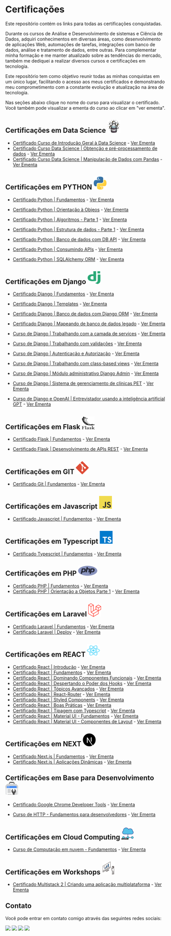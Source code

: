 # Certificações

Este repositório contém os links para todas as certificações conquistadas.

Durante os cursos de Análise e Desenvolvimento de sistemas e Ciência de Dados, adquiri conhecimentos em diversas áreas, como desenvolvimento de aplicações Web, automações de tarefas, integrações com banco de dados, análise e tratamento de dados, entre outras. Para complementar minha formação e me manter atualizado sobre as tendências do mercado, também me dediquei a realizar diversos cursos e certificações em tecnologia.

Este repositório tem como objetivo reunir todas as minhas conquistas em um único lugar, facilitando o acesso aos meus certificados e demonstrando meu comprometimento com a constante evolução e atualização na área de tecnologia.

Nas seções abaixo clique no nome do curso para visualizar o certificado. Você também pode visualizar a ementa do curso ao clicar em "ver ementa".

## Certificações em Data Science <img alt="" height="40" width="40" src="./arquivos/Data-Science/data-science.png">

- [Certificado Curso de Introdução Geral à Data Science](https://www.treinaweb.com.br/certificado/TE1S5VI7TT8R) - [Ver Ementa](https://www.treinaweb.com.br/curso/introducao-geral-a-data-science/ementa/introducao-geral-a-data-science.pdf)
- [Certificado Curso Data Science | Obtenção e pré-processamento de dados](https://www.treinaweb.com.br/certificado/VMAUBE2V97MV) - [Ver Ementa](https://www.treinaweb.com.br/curso/data-science-obtencao-e-pre-processamento-de-dados/ementa/data-science-obtencao-e-pre-processamento-de-dados.pdf)
- [Certificado Curso Data Science | Manipulação de Dados com Pandas](https://www.treinaweb.com.br/certificado/U1IHCVF3N3HC) - [Ver Ementa](https://www.treinaweb.com.br/direto-ao-ponto/data-science-manipulacao-de-dados-com-pandas/ementa/data-science-manipulacao-de-dados-com-pandas.pdf)


## Certificações em PYTHON <img alt="Python" height="40" width="40" src="./arquivos/Python/python-5.svg">

- [Certificado Python | Fundamentos](https://www.treinaweb.com.br/certificado/GMU1L8TGAP6K) - [Ver Ementa](https://www.treinaweb.com.br/curso/python-fundamentos/ementa/python-fundamentos.pdf)

- [Certificado Python | Orientação à Objeos](https://www.treinaweb.com.br/certificado/830RG8QSTNDM) - [Ver Ementa](https://www.treinaweb.com.br/curso/python-orientacao-a-objetos/ementa/python-orientacao-a-objetos.pdf)

- [Certificado Python | Algoritmos - Parte 1](https://www.treinaweb.com.br/certificado/GGJWVH88XOAT) - [Ver Ementa](https://www.treinaweb.com.br/curso/python-algoritmos-parte-1/ementa/python-algoritmos-parte-1.pdf)

- [Certificado Python | Estrutura de dados - Parte 1](https://www.treinaweb.com.br/certificado/TSOSV7CGIAJL) - [Ver Ementa](https://www.treinaweb.com.br/curso/python-estrutura-de-dados-parte-1/ementa/python-estrutura-de-dados-parte-1.pdf)

- [Certificado Python | Banco de dados com DB API](https://www.treinaweb.com.br/certificado/7KBGO8P95N0Z) - [Ver Ementa](https://www.treinaweb.com.br/curso/python-banco-de-dados-com-db-api/ementa/python-banco-de-dados-com-db-api.pdf)

- [Certificado Python | Consumindo APIs](https://www.treinaweb.com.br/certificado/A0QPQ5K06J1G) - [Ver Ementa](https://www.treinaweb.com.br/direto-ao-ponto/python-consumindo-apis/ementa/python-consumindo-apis.pdf)
- [Certificado Python | SQLAlchemy ORM](https://www.treinaweb.com.br/certificado/A8YEQVFS3KNZ) - [Ver Ementa](https://www.treinaweb.com.br/curso/python-sqlalchemy/ementa/python-sqlalchemy.pdf)

## Certificações em Django <img alt="" height="40" width="40" src="./arquivos/Django/django.svg">

- [Certificado Django | Fundamentos](https://www.treinaweb.com.br/certificado/JYGF6IZVUCUL) - [Ver Ementa](https://www.treinaweb.com.br/curso/django-fundamentos/ementa/django-fundamentos.pdf)

- [Certificado Django | Templates](https://www.treinaweb.com.br/certificado/EX15ORUJNYD6) - [Ver Ementa](https://www.treinaweb.com.br/curso/django-templates/ementa/django-templates.pdf)

- [Certificado Django | Banco de dados com Django ORM](https://www.treinaweb.com.br/certificado/BQFYMDRWOTSU) - [Ver Ementa](https://www.treinaweb.com.br/curso/django-banco-de-dados-com-django-orm/ementa/django-banco-de-dados-com-django-orm.pdf)

- [Certificado Django | Mapeando de banco de dados legado](https://www.treinaweb.com.br/certificado/SWNFJNNH1CMC)  - [Ver Ementa](https://www.treinaweb.com.br/direto-ao-ponto/django-mapeando-de-banco-de-dados-legado/ementa/django-mapeando-de-banco-de-dados-legado.pdf)

- [Curso de Django | Trabalhando com a camada de services](https://www.treinaweb.com.br/certificado/P7Y8NTLCGQVA)  - [Ver Ementa](https://www.treinaweb.com.br/direto-ao-ponto/django-trabalhando-com-a-camada-de-services/ementa/django-trabalhando-com-a-camada-de-services.pdf)

- [Curso de Django | Trabalhando com validações](https://www.treinaweb.com.br/certificado/BII7TF38QNPW)  - [Ver Ementa](https://www.treinaweb.com.br/direto-ao-ponto/django-trabalhando-com-validacoes/ementa/django-trabalhando-com-validacoes.pdf)

- [Curso de Django | Autenticação e Autorização](https://www.treinaweb.com.br/certificado/54T0YIQ869YT)  - [Ver Ementa](https://www.treinaweb.com.br/curso/django-autenticacao-e-autorizacao/ementa/django-autenticacao-e-autorizacao.pdf)

- [Curso de Django | Trabalhando com class-based views](https://www.treinaweb.com.br/certificado/OBFHAPT2ZAXD)  - [Ver Ementa](https://www.treinaweb.com.br/direto-ao-ponto/django-trabalhando-com-class-based-views/ementa/django-trabalhando-com-class-based-views.pdf)

- [Curso de Django | Módulo administrativo Django Admin](https://www.treinaweb.com.br/certificado/K7ESTKMAE902)  - [Ver Ementa](https://www.treinaweb.com.br/curso/django-modulo-administrativo-django-admin/ementa/django-modulo-administrativo-django-admin.pdf)

- [Curso de Django | Sistema de gerenciamento de clínicas PET](https://www.treinaweb.com.br/certificado/0GLWKOHDS6NW)  - [Ver Ementa](https://www.treinaweb.com.br/projeto-pratico/django-sistema-de-gerenciamento-de-clinicas-pet/ementa/django-sistema-de-gerenciamento-de-clinicas-pet.pdf)

- [Curso de Django e OpenAI | Entrevistador usando a inteligência artificial GPT](https://www.treinaweb.com.br/certificado/PICRX1XQOVM4)  - [Ver Ementa](https://www.treinaweb.com.br/projeto-pratico/django-e-openai-entrevistador-usando-a-inteligencia-artificial-gpt/ementa/django-e-openai-entrevistador-usando-a-inteligencia-artificial-gpt.pdf)


## Certificações em Flask <img alt="" height="40" width="40" src="./arquivos/Flask/flask.svg">

- [Certificado Flask | Fundamentos](https://www.treinaweb.com.br/certificado/IKORN7KNFWX9) - [Ver Ementa](https://www.treinaweb.com.br/curso/flask-fundamentos/ementa/flask-fundamentos.pdf)

- [Certificado Flask | Desenvolvimento de APIs REST](https://www.treinaweb.com.br/certificado/0P40JRY94A38) - [Ver Ementa](https://www.treinaweb.com.br/curso/flask-desenvolvimento-de-apis-rest/ementa/flask-desenvolvimento-de-apis-rest.pdf)



## Certificações em GIT <img alt="Git" height="40" width="40" src="./arquivos/Git/git-icon.svg">

- [Certificado Git | Fundamentos](https://www.treinaweb.com.br/certificado/NK9I20WUJEYC) - [Ver Ementa](https://www.treinaweb.com.br/curso/git-fundamentos/ementa/git-fundamentos.pdf)

## Certificações em Javascript <img alt="" height="40" width="40" src="./arquivos/Javascript/logo-javascript.svg">

- [Certificado Javascript | Fundamentos](https://www.treinaweb.com.br/certificado/I9BODG7Q8WNT) - [Ver Ementa](https://www.treinaweb.com.br/curso/javascript-fundamentos/ementa/javascript-fundamentos.pdf)

## Certificações em Typescript <img alt="Typescript" height="40" width="40" src="./arquivos/Typescript/typescript.svg">

- [Certificado Typescript | Fundamentos](https://www.treinaweb.com.br/certificado/WNT4QPR9T8GU) - [Ver Ementa](https://www.treinaweb.com.br/curso/typescript-fundamentos/ementa/typescript-fundamentos.pdf)

## Certificações em PHP <img alt="" width="60" src="./arquivos/PHP/php-1.svg">

- [Certificado PHP | Fundamentos](https://www.treinaweb.com.br/certificado/O2TT4YUEMUYX) - [Ver Ementa](https://www.treinaweb.com.br/curso/php-fundamentos/ementa/php-fundamentos.pdf)
- [Certificado PHP | Orientação a Objetos Parte 1](https://www.treinaweb.com.br/certificado/7OHS3QUIMZ2E) - [Ver Ementa](https://www.treinaweb.com.br/curso/php-orientacao-a-objetos-parte-1/ementa/php-orientacao-a-objetos-parte-1.pdf)

## Certificações em Laravel <img alt="" width="40" src="./arquivos/Laravel/laravel-2.svg">

- [Certificado Laravel | Fundamentos](https://www.treinaweb.com.br/certificado/LPOMAJZ5IMAO) - [Ver Ementa](https://www.treinaweb.com.br/curso/laravel-fundamentos/ementa/laravel-fundamentos.pdf)
- [Certificado Laravel | Deploy](https://www.treinaweb.com.br/certificado/5VTG0LVB0UGA) - [Ver Ementa](https://www.treinaweb.com.br/direto-ao-ponto/laravel-deploy-no-heroku/ementa/laravel-deploy-no-heroku.pdf)

## Certificações em REACT <img alt="React" height="40" width="40" src="./arquivos/React/react-2.svg">

- [Certificado React | Introdução](https://www.treinaweb.com.br/certificado/1UBUXBIKBUV0) - [Ver Ementa](https://www.treinaweb.com.br/curso/react-introducao/ementa/react-introducao.pdf)
- [Certificado React | Fundamentos](https://www.treinaweb.com.br/certificado/PTK61IKUZVXH) - [Ver Ementa](https://www.treinaweb.com.br/curso/react-fundamentos/ementa/react-fundamentos.pdf)
- [Certificado React | Dominando Componentes Funcionais](https://www.treinaweb.com.br/certificado/HBOQCZAWZTP8) - [Ver Ementa](https://www.treinaweb.com.br/curso/react-dominando-componentes-funcionais/ementa/react-dominando-componentes-funcionais.pdf)
- [Certificado React | Despertando o Poder dos Hooks](https://www.treinaweb.com.br/certificado/FWUCE0HVAGUS) - [Ver Ementa](https://www.treinaweb.com.br/curso/react-despertando-o-poder-dos-hooks/ementa/react-despertando-o-poder-dos-hooks.pdf)
- [Certificado React | Tópicos Avançados](https://www.treinaweb.com.br/certificado/OKWXNSLWMXRE) - [Ver Ementa](https://www.treinaweb.com.br/curso/react-topicos-avancados/ementa/react-topicos-avancados.pdf)
- [Certificado React | React-Router](https://www.treinaweb.com.br/certificado/XXAHOR2ELLJY) - [Ver Ementa](https://www.treinaweb.com.br/direto-ao-ponto/react-conhecendo-o-react-router/ementa/react-conhecendo-o-react-router.pdf)
- [Certificado React | Styled Components](https://www.treinaweb.com.br/certificado/ERGMXYZLEOHB) - [Ver Ementa](https://www.treinaweb.com.br/direto-ao-ponto/react-estilizacao-com-emotion-styled-components/ementa/react-estilizacao-com-emotion-styled-components.pdf)
- [Certificado React | Boas Práticas](https://www.treinaweb.com.br/certificado/NVOFQXRHXF6Y) - [Ver Ementa](https://www.treinaweb.com.br/curso/react-boas-praticas/ementa/react-boas-praticas.pdf)
- [Certificado React | Tipagem com Typescript](https://www.treinaweb.com.br/certificado/G9CVB5K1C0IL) - [Ver Ementa](https://www.treinaweb.com.br/direto-ao-ponto/react-tipagem-com-typescript/ementa/react-tipagem-com-typescript.pdf)
- [Certificado React | Material UI - Fundamentos](https://www.treinaweb.com.br/certificado/OYSD6T1GOZBM) - [Ver Ementa](https://www.treinaweb.com.br/curso/material-ui-fundamentos/ementa/material-ui-fundamentos.pdf)
- [Certificado React | Material UI - Componentes de Layout](https://www.treinaweb.com.br/certificado/E8Z9MERRK1UP) - [Ver Ementa](https://www.treinaweb.com.br/curso/material-ui-componentes-de-layout/ementa/material-ui-componentes-de-layout.pdf)

## Certificações em NEXT <img alt="React" width="40" src="arquivos/Nextjs/next-js.svg">

- [Certificado Next.js | Fundamentos](https://www.treinaweb.com.br/certificado/6OLVQQPKS3LT) - [Ver Ementa](https://www.treinaweb.com.br/curso/nextjs-fundamentos/ementa/nextjs-fundamentos.pdf)
- [Certificado Next.js | Aplicações Dinâmicas](https://www.treinaweb.com.br/certificado/MVRTXS88TYKA) - [Ver Ementa](https://www.treinaweb.com.br/curso/nextjs-aplicacoes-dinamicas/ementa/nextjs-aplicacoes-dinamicas.pdf)

## Certificações em Base para Desenvolvimento <img alt="" height="40" width="40" src="./arquivos/Base-Desenvolvimento/google-webmaster-tools.svg">

- [Certificado Google Chrome Developer Tools](https://www.treinaweb.com.br/certificado/GGO9INY68OKY) - [Ver Ementa](https://www.treinaweb.com.br/curso/google-chrome-developer-tools/ementa/google-chrome-developer-tools.pdf)

- [Curso de HTTP - Fundamentos para desenvolvedores](https://www.treinaweb.com.br/certificado/VOO9U6KNDSLX) - [Ver Ementa](https://www.treinaweb.com.br/curso/http-fundamentos-para-desenvolvedores/ementa/http-fundamentos-para-desenvolvedores.pdf)

## Certificações em Cloud Computing <img alt="" height="40" width="40" src="./arquivos/Cloud/cloud-computing.png">

- [Curso de Computação em nuvem - Fundamentos](https://www.treinaweb.com.br/certificado/NSD3YAQ4IPTC) - [Ver Ementa](https://www.treinaweb.com.br/direto-ao-ponto/computacao-em-nuvem-fundamentos/ementa/computacao-em-nuvem-fundamentos.pdf)

## Certificações em Workshops <img alt="" height="40" width="40" src="./arquivos/Workshops/workshop.svg">

- [Certificado Multistack 2 | Criando uma aplicação multiplataforma](https://www.treinaweb.com.br/certificado/EE3ZNJYJA4PE) - [Ver Ementa](https://www.treinaweb.com.br/projeto-pratico/workshop-multi-stack-02-criando-uma-aplicacao-multiplataforma/ementa/workshop-multi-stack-02-criando-uma-aplicacao-multiplataforma.pdf)

<!-- ## Certificações em  <img alt="" height="40" width="40" src="">
-   [Certificado  - ]() - [Ver Ementa]() -->

## Contato

Você pode entrar em contato comigo através das seguintes redes sociais:

  <div> 
  <a href="https://www.youtube.com/channel/UCm_pRRCv7ZMB2gR8JU4CIEg" target="_blank"><img src="https://img.shields.io/badge/YouTube-FF0000?style=for-the-badge&logo=youtube&logoColor=white" target="_blank"></a>
  <a href="https://instagram.com/jleandrodev" target="_blank"><img src="https://img.shields.io/badge/-Instagram-%23E4405F?style=for-the-badge&logo=instagram&logoColor=white" target="_blank"></a>  
  <a href = "mailto:jleandro.dev@gmail.com"><img src="https://img.shields.io/badge/-Gmail-%23333?style=for-the-badge&logo=gmail&logoColor=white" target="_blank"></a>
  <a href="https://www.linkedin.com/in/jleandro-dev" target="_blank"><img src="https://img.shields.io/badge/-LinkedIn-%230077B5?style=for-the-badge&logo=linkedin&logoColor=white" target="_blank"></a> 
 
 
</div>

<!-- Ícones >>> https://worldvectorlogo.com/pt -->
